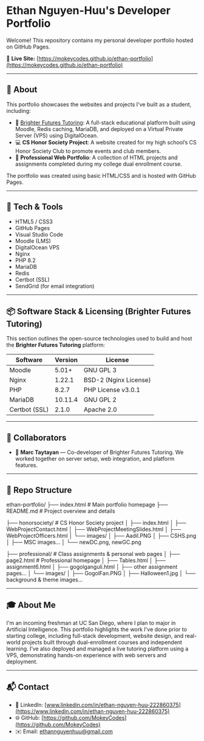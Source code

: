 # Ethan Nguyen-Huu's Developer Portfolio

Welcome! This repository contains my personal developer portfolio hosted on GitHub Pages.

🔗 **Live Site:** [https://mokeycodes.github.io/ethan-portfolio](https://mokeycodes.github.io/ethan-portfolio)

---

## 🌟 About

This portfolio showcases the websites and projects I've built as a student, including:

- 🧠 [Brighter Futures Tutoring](https://brighterfuturestutoring.org): A full-stack educational platform built using Moodle, Redis caching, MariaDB, and deployed on a Virtual Private Server (VPS) using DigitalOcean.
- 💻 **CS Honor Society Project**: A website created for my high school’s CS Honor Society Club to promote events and club members.
- 🧾 **Professional Web Portfolio**: A collection of HTML projects and assignments completed during my college dual enrollment course.

The portfolio was created using basic HTML/CSS and is hosted with GitHub Pages.

---

## 🔧 Tech & Tools

- HTML5 / CSS3  
- GitHub Pages  
- Visual Studio Code  
- Moodle (LMS)  
- DigitalOcean VPS  
- Nginx  
- PHP 8.2  
- MariaDB  
- Redis  
- Certbot (SSL)  
- SendGrid (for email integration)  

---

## 📦 Software Stack & Licensing (Brighter Futures Tutoring)

This section outlines the open-source technologies used to build and host the **Brighter Futures Tutoring** platform:

| Software       | Version   | License               |
|----------------|-----------|------------------------|
| Moodle         | 5.01+     | GNU GPL 3              |
| Nginx          | 1.22.1    | BSD-2 (Nginx License)  |
| PHP            | 8.2.7     | PHP License v3.0.1     |
| MariaDB        | 10.11.4   | GNU GPL 2              |
| Certbot (SSL)  | 2.1.0     | Apache 2.0             |

---

## 🤝 Collaborators

- 👤 **Marc Taytayan** — Co-developer of Brighter Futures Tutoring. We worked together on server setup, web integration, and platform features.

---

## 📂 Repo Structure
ethan-portfolio/
├── index.html # Main portfolio homepage
├── README.md # Project overview and details

├── honorsociety/ # CS Honor Society project
│ ├── index.html
│ ├── WebProjectContact.html
│ ├── WebProjectMeetingSlides.html
│ ├── WebProjectOfficers.html
│ └── images/
│ ├── Aadil.PNG
│ ├── CSHS.png
│ ├── MSC images...
│ └── newDC.png, newGC.png

├── professional/ # Class assignments & personal web pages
│ ├── page2.html # Professional homepage
│ ├── Tables.html
│ ├── assignment6.html
│ ├── gogolganguli.html
│ ├── other assignment pages...
│ └── images/
│ ├── GogolFan.PNG
│ ├── Halloween1.jpg
│ └── background & theme images...


---

## 🎓 About Me

I'm an incoming freshman at UC San Diego, where I plan to major in Artificial Intelligence. This portfolio highlights the work I've done prior to starting college, including full-stack development, website design, and real-world projects built through dual-enrollment courses and independent learning. I’ve also deployed and managed a live tutoring platform using a VPS, demonstrating hands-on experience with web servers and deployment.

---

## 📬 Contact

- 💼 LinkedIn: [www.linkedin.com/in/ethan-nguyen-huu-222860375](https://www.linkedin.com/in/ethan-nguyen-huu-222860375)
- 🌐 GitHub: [https://github.com/MokeyCodes](https://github.com/MokeyCodes)
- ✉️ Email: ethannguyenhuu@gmail.com
